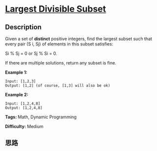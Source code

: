 # [Largest Divisible Subset][title]

## Description

Given a set of **distinct** positive integers, find the largest subset such
that every pair (S i, Sj) of elements in this subset satisfies:

Si % Sj = 0 or Sj % Si = 0.

If there are multiple solutions, return any subset is fine.

**Example 1:**
            Input: [1,2,3]    Output: [1,2] (of course, [1,3] will also be ok)    

**Example 2:**
            Input: [1,2,4,8]    Output: [1,2,4,8]    


**Tags:** Math, Dynamic Programming

**Difficulty:** Medium

## 思路

[title]: https://leetcode.com/problems/largest-divisible-subset
